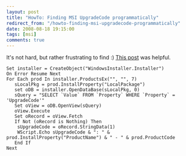 ```yaml
---
layout: post
title: "HowTo: Finding MSI UpgradeCode programmatically"
redirect_from: "/howto-finding-msi-upgradecode-programmatically"
date: 2008-08-18 19:15:00
tags: [msi]
comments: true
---
```

It's not hard, but rather frustrating to find :) [This post](http://forum.installsite.net/index.php?act=ST&f=26&t=14035) was helpful.

```vbscript
Set installer = CreateObject("WindowsInstaller.Installer")
On Error Resume Next
For Each prod In installer.ProductsEx("", "", 7)
   sLocalPkg = prod.InstallProperty("LocalPackage")
   set oDB = installer.OpenDataBase(sLocalPkg, 0)
   sQuery = "SELECT `Value` FROM `Property` WHERE `Property` = 'UpgradeCode'"
   Set oView = oDB.OpenView(sQuery)
   oView.Execute
   Set oRecord = oView.Fetch
   If Not (oRecord is Nothing) Then
    sUpgradeCode = oRecord.StringData(1)
    WScript.Echo sUpgradeCode & ": " & prod.InstallProperty("ProductName") & " - " & prod.ProductCode
   End If
Next
```
